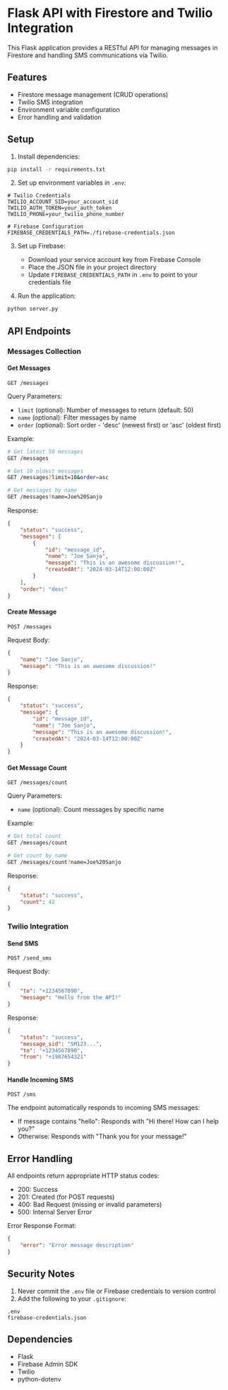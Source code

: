 # Flask API with Firestore and Twilio Integration

This Flask application provides a RESTful API for managing messages in Firestore and handling SMS communications via Twilio.

## Features

- Firestore message management (CRUD operations)
- Twilio SMS integration
- Environment variable configuration
- Error handling and validation

## Setup

1. Install dependencies:
```bash
pip install -r requirements.txt
```

2. Set up environment variables in `.env`:
```env
# Twilio Credentials
TWILIO_ACCOUNT_SID=your_account_sid
TWILIO_AUTH_TOKEN=your_auth_token
TWILIO_PHONE=your_twilio_phone_number

# Firebase Configuration
FIREBASE_CREDENTIALS_PATH=./firebase-credentials.json
```

3. Set up Firebase:
   - Download your service account key from Firebase Console
   - Place the JSON file in your project directory
   - Update `FIREBASE_CREDENTIALS_PATH` in `.env` to point to your credentials file

4. Run the application:
```bash
python server.py
```

## API Endpoints

### Messages Collection

#### Get Messages
```http
GET /messages
```

Query Parameters:
- `limit` (optional): Number of messages to return (default: 50)
- `name` (optional): Filter messages by name
- `order` (optional): Sort order - 'desc' (newest first) or 'asc' (oldest first)

Example:
```bash
# Get latest 50 messages
GET /messages

# Get 10 oldest messages
GET /messages?limit=10&order=asc

# Get messages by name
GET /messages?name=Joe%20Sanjo
```

Response:
```json
{
    "status": "success",
    "messages": [
        {
            "id": "message_id",
            "name": "Joe Sanjo",
            "message": "This is an awesome discussion!",
            "createdAt": "2024-03-14T12:00:00Z"
        }
    ],
    "order": "desc"
}
```

#### Create Message
```http
POST /messages
```

Request Body:
```json
{
    "name": "Joe Sanjo",
    "message": "This is an awesome discussion!"
}
```

Response:
```json
{
    "status": "success",
    "message": {
        "id": "message_id",
        "name": "Joe Sanjo",
        "message": "This is an awesome discussion!",
        "createdAt": "2024-03-14T12:00:00Z"
    }
}
```

#### Get Message Count
```http
GET /messages/count
```

Query Parameters:
- `name` (optional): Count messages by specific name

Example:
```bash
# Get total count
GET /messages/count

# Get count by name
GET /messages/count?name=Joe%20Sanjo
```

Response:
```json
{
    "status": "success",
    "count": 42
}
```

### Twilio Integration

#### Send SMS
```http
POST /send_sms
```

Request Body:
```json
{
    "to": "+1234567890",
    "message": "Hello from the API!"
}
```

Response:
```json
{
    "status": "success",
    "message_sid": "SM123...",
    "to": "+1234567890",
    "from": "+1987654321"
}
```

#### Handle Incoming SMS
```http
POST /sms
```

The endpoint automatically responds to incoming SMS messages:
- If message contains "hello": Responds with "Hi there! How can I help you?"
- Otherwise: Responds with "Thank you for your message!"

## Error Handling

All endpoints return appropriate HTTP status codes:
- 200: Success
- 201: Created (for POST requests)
- 400: Bad Request (missing or invalid parameters)
- 500: Internal Server Error

Error Response Format:
```json
{
    "error": "Error message description"
}
```

## Security Notes

1. Never commit the `.env` file or Firebase credentials to version control
2. Add the following to your `.gitignore`:
```
.env
firebase-credentials.json
```

## Dependencies

- Flask
- Firebase Admin SDK
- Twilio
- python-dotenv 

